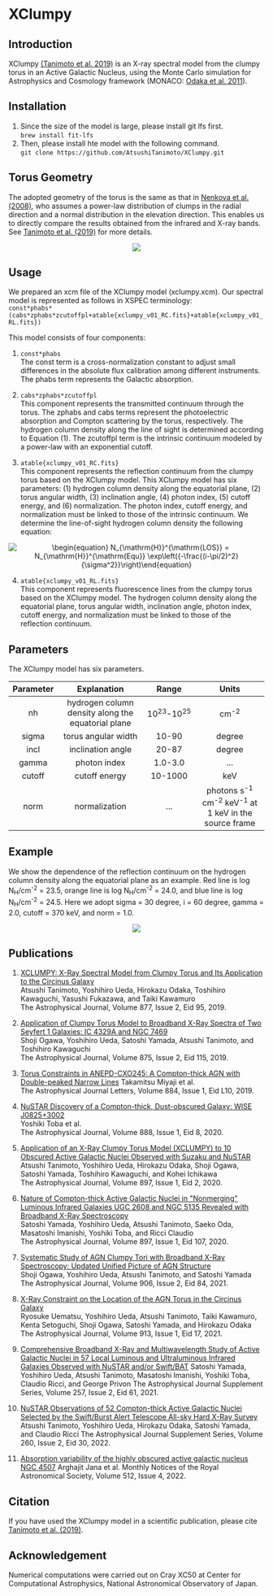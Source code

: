# XClumpy
## Introduction
XClumpy [(Tanimoto et al. 2019)](https://ui.adsabs.harvard.edu/abs/2019ApJ...877...95T/abstract) is an X-ray spectral model from the clumpy torus in an Active Galactic Nucleus, using the Monte Carlo simulation for Astrophysics and Cosmology framework (MONACO: [Odaka et al. 2011](https://ui.adsabs.harvard.edu/abs/2011ApJ...740..103O/abstract)).

## Installation
1. Since the size of the model is large, please install git lfs first.  
`brew install fit-lfs`
2. Then, please install hte model with the following command.  
`git clone https://github.com/AtsushiTanimoto/XClumpy.git`


## Torus Geometry
The adopted geometry of the torus is the same as that in [Nenkova et al. (2008)](https://ui.adsabs.harvard.edu/abs/2008ApJ...685..160N/abstract), who assumes a power-law distribution of clumps in the radial direction and a normal distribution in the elevation direction. This enables us to directly compare the results obtained from the infrared and X-ray bands. See [Tanimoto et al. (2019)](https://ui.adsabs.harvard.edu/abs/2019ApJ...877...95T/abstract) for more details.

<p align="center">
<img src="https://user-images.githubusercontent.com/20199124/100601931-96766180-3346-11eb-9f25-2f96b4a8671c.jpg">
</p>


## Usage
We prepared an xcm file of the XClumpy model (xclumpy.xcm). Our spectral model is represented as follows in XSPEC terminology:  
`const*phabs*(cabs*zphabs*zcutoffpl+atable{xclumpy_v01_RC.fits}+atable{xclumpy_v01_RL.fits})`  

This model consists of four components:  
1. `const*phabs`  
The const term is a cross-normalization constant to adjust small differences in the absolute flux calibration among different instruments. The phabs term represents the Galactic absorption.  

2. `cabs*zphabs*zcutoffpl`  
This component represents the transmitted continuum through the torus. The zphabs and cabs terms represent the photoelectric absorption and Compton scattering by the torus, respectively. The hydrogen column density along the line of sight is determined according to Equation (1). The zcutoffpl term is the intrinsic continuum modeled by a power-law with an exponential cutoff.

3. `atable{xclumpy_v01_RC.fits}`  
This component represents the reflection continuum from the clumpy torus based on the XClumpy model. This XClumpy model has six parameters: (1) hydrogen column density along the equatorial plane, (2) torus angular width, (3) inclination angle, (4) photon index, (5) cutoff energy, and (6) normalization. The photon index, cutoff energy, and normalization must be linked to those of the intrinsic continuum. We determine the line-of-sight hydrogen column density the following equation:

<p align="center">
<img src="https://render.githubusercontent.com/render/math?math=%5Cdisplaystyle+%5Cbegin%7Bequation%7D%0AN_%7B%5Cmathrm%7BH%7D%7D%5E%7B%5Cmathrm%7BLOS%7D%7D+%3D+N_%7B%5Cmathrm%7BH%7D%7D%5E%7B%5Cmathrm%7BEqu%7D%7D+%5Cexp%5Cleft%28%7B-%5Cfrac%7B%28i-%5Cpi%2F2%29%5E2%7D%7B%5Csigma%5E2%7D%7D%5Cright%29%0A%5Cend%7Bequation%7D%0A" alt="\begin{equation} N_{\mathrm{H}}^{\mathrm{LOS}} = N_{\mathrm{H}}^{\mathrm{Equ}} \exp\left({-\frac{(i-\pi/2)^2}{\sigma^2}}\right)\end{equation}">
</p>

4. `atable{xclumpy_v01_RL.fits}`  
This component represents fluorescence lines from the clumpy torus based on the XClumpy model. The hydrogen column density along the equatorial plane, torus angular width, inclination angle, photon index, cutoff energy, and normalization must be linked to those of the reflection continuum.


## Parameters
The XClumpy model has six parameters.

| Parameter | Explanation                                        | Range                           | Units                                                             | 
| :-------: | :------------------------------------------------: | :-----------------------------: | :-------------:                                                   | 
| nh        | hydrogen column density along the equatorial plane | 10<sup>23</sup>-10<sup>25</sup> | cm<sup>-2</sup>                                                   | 
| sigma     | torus angular width                                | 10-90                           | degree                                                           | 
| incl      | inclination angle                                  | 20-87                           | degree                                                           | 
| gamma     | photon index                                       | 1.0-3.0                         | ...                                                               | 
| cutoff    | cutoff energy                                      | 10-1000                         | keV                                                               | 
| norm      | normalization                                      | ...                             | photons s<sup>-1</sup> cm<sup>-2</sup> keV<sup>-1</sup> at 1 keV in the source frame| 


## Example
We show the dependence of the reflection continuum on the hydrogen column density along the equatorial plane as an example. Red line is log N<sub>H</sub>/cm<sup>-2</sup> = 23.5, orange line is log N<sub>H</sub>/cm<sup>-2</sup> = 24.0, and blue line is log N<sub>H</sub>/cm<sup>-2</sup> = 24.5. Here we adopt sigma = 30 degree, i = 60 degree, gamma = 2.0, cutoff = 370 keV, and norm = 1.0.

<p align="center">
<img src="https://user-images.githubusercontent.com/20199124/100716198-b451ce00-33fb-11eb-9e6a-72e370c3ae0c.jpg">
</p>


## Publications
01. [XCLUMPY: X-Ray Spectral Model from Clumpy Torus and Its Application to the Circinus Galaxy](https://ui.adsabs.harvard.edu/abs/2019ApJ...877...95T/abstract)  
    Atsushi Tanimoto, Yoshihiro Ueda, Hirokazu Odaka, Toshihiro Kawaguchi, Yasushi Fukazawa, and Taiki Kawamuro  
    The Astrophysical Journal, Volume 877, Issue 2, Eid 95, 2019.

02. [Application of Clumpy Torus Model to Broadband X-Ray Spectra of Two Seyfert 1 Galaxies: IC 4329A and NGC 7469](https://ui.adsabs.harvard.edu/abs/2019ApJ...875..115O/abstract)  
    Shoji Ogawa, Yoshihiro Ueda, Satoshi Yamada, Atsushi Tanimoto, and Toshihiro Kawaguchi  
    The Astrophysical Journal, Volume 875, Issue 2, Eid 115, 2019.

03. [Torus Constraints in ANEPD-CXO245: A Compton-thick AGN with Double-peaked Narrow Lines](https://ui.adsabs.harvard.edu/abs/2019ApJ...884L..10M/abstract) 
    Takamitsu Miyaji et al.  
    The Astrophysical Journal Letters, Volume 884, Issue 1, Eid L10, 2019.

04. [NuSTAR Discovery of a Compton-thick, Dust-obscured Galaxy: WISE J0825+3002](https://ui.adsabs.harvard.edu/abs/2020ApJ...888....8T/abstract)  
    Yoshiki Toba et al.  
    The Astrophysical Journal, Volume 888, Issue 1, Eid 8, 2020.

05. [Application of an X-Ray Clumpy Torus Model (XCLUMPY) to 10 Obscured Active Galactic Nuclei Observed with Suzaku and NuSTAR](https://ui.adsabs.harvard.edu/abs/2020ApJ...897....2T/abstract)  
    Atsushi Tanimoto, Yoshihiro Ueda, Hirokazu Odaka, Shoji Ogawa, Satoshi Yamada, Toshihiro Kawaguchi, and Kohei Ichikawa  
    The Astrophysical Journal, Volume 897, Issue 1, Eid 2, 2020.

06. [Nature of Compton-thick Active Galactic Nuclei in "Nonmerging" Luminous Infrared Galaxies UGC 2608 and NGC 5135 Revealed with Broadband X-Ray Spectroscopy](https://ui.adsabs.harvard.edu/abs/2020ApJ...897..107Y/abstract)  
    Satoshi Yamada, Yoshihiro Ueda, Atsushi Tanimoto, Saeko Oda, Masatoshi Imanishi, Yoshiki Toba, and Ricci Claudio  
    The Astrophysical Journal, Volume 897, Issue 1, Eid 107, 2020.

07. [Systematic Study of AGN Clumpy Tori with Broadband X-Ray Spectroscopy: Updated Unified Picture of AGN Structure](https://ui.adsabs.harvard.edu/abs/2021ApJ...906...84O/abstract)  
    Shoji Ogawa, Yoshihiro Ueda, Atsushi Tanimoto, and Satoshi Yamada  
    The Astrophysical Journal, Volume 906, Issue 2, Eid 84, 2021.

08. [X-Ray Constraint on the Location of the AGN Torus in the Circinus Galaxy](https://ui.adsabs.harvard.edu/abs/2021ApJ...913...17U/abstract)  
    Ryosuke Uematsu, Yoshihiro Ueda, Atsushi Tanimoto, Taiki Kawamuro, Kenta Setoguchi, Shoji Ogawa, Satoshi Yamada, and Hirokazu Odaka  
    The Astrophysical Journal, Volume 913, Issue 1, Eid 17, 2021.

09. [Comprehensive Broadband X-Ray and Multiwavelength Study of Active Galactic Nuclei in 57 Local Luminous and Ultraluminous Infrared Galaxies Observed with NuSTAR and/or Swift/BAT](https://ui.adsabs.harvard.edu/abs/2021ApJS..257...61Y/abstract)
    Satoshi Yamada, Yoshihiro Ueda, Atsushi Tanimoto, Masatoshi Imanishi, Yoshiki Toba, Claudio Ricci, and George Privon
    The Astrophysical Journal Supplement Series, Volume 257, Issue 2, Eid 61, 2021.

10. [NuSTAR Observations of 52 Compton-thick Active Galactic Nuclei Selected by the Swift/Burst Alert Telescope All-sky Hard X-Ray Survey
](https://ui.adsabs.harvard.edu/abs/2022ApJS..260...30T/abstract)
    Atsushi Tanimoto, Yoshihiro Ueda, Hirokazu Odaka, Satoshi Yamada, and Claudio Ricci
    The Astrophysical Journal Supplement Series, Volume 260, Issue 2, Eid 30, 2022.

11. [Absorption variability of the highly obscured active galactic nucleus NGC 4507](https://ui.adsabs.harvard.edu/abs/2022MNRAS.512.5942J/abstract)
    Arghajit Jana et al.
    Monthly Notices of the Royal Astronomical Society, Volume 512, Issue 4, 2022.


## Citation
If you have used the XClumpy model in a scientific publication, please cite [Tanimoto et al. (2019)](https://ui.adsabs.harvard.edu/abs/2019ApJ...877...95T/abstract).


## Acknowledgement
Numerical computations were carried out on Cray XC50 at Center for Computational Astrophysics, National Astronomical Observatory of Japan.
